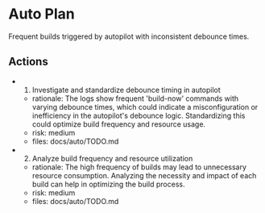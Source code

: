 # Auto Plan

Frequent builds triggered by autopilot with inconsistent debounce times.

## Actions
- 1. Investigate and standardize debounce timing in autopilot
  - rationale: The logs show frequent 'build-now' commands with varying debounce times, which could indicate a misconfiguration or inefficiency in the autopilot's debounce logic. Standardizing this could optimize build frequency and resource usage.
  - risk: medium
  - files: docs/auto/TODO.md
- 2. Analyze build frequency and resource utilization
  - rationale: The high frequency of builds may lead to unnecessary resource consumption. Analyzing the necessity and impact of each build can help in optimizing the build process.
  - risk: medium
  - files: docs/auto/TODO.md